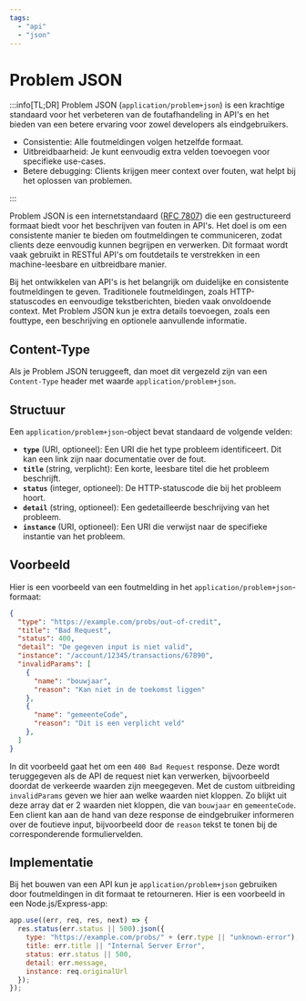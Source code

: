 ```yaml
---
tags:
  - "api"
  - "json"
---
```


# Problem JSON

:::info[TL;DR]
Problem JSON (`application/problem+json`) is een krachtige standaard voor het verbeteren van de foutafhandeling in API's en het bieden van een betere ervaring voor zowel developers als eindgebruikers.

- Consistentie: Alle foutmeldingen volgen hetzelfde formaat.
- Uitbreidbaarheid: Je kunt eenvoudig extra velden toevoegen voor specifieke use-cases.
- Betere debugging: Clients krijgen meer context over fouten, wat helpt bij het oplossen van problemen.

:::

Problem JSON is een internetstandaard ([RFC 7807](https://datatracker.ietf.org/doc/html/rfc7807)) die een gestructureerd formaat biedt voor het beschrijven van fouten in API's. Het doel is om een consistente manier te bieden om foutmeldingen te communiceren, zodat clients deze eenvoudig kunnen begrijpen en verwerken. Dit formaat wordt vaak gebruikt in RESTful API's om foutdetails te verstrekken in een machine-leesbare en uitbreidbare manier.

Bij het ontwikkelen van API's is het belangrijk om duidelijke en consistente foutmeldingen te geven. Traditionele foutmeldingen, zoals HTTP-statuscodes en eenvoudige tekstberichten, bieden vaak onvoldoende context. Met Problem JSON kun je extra details toevoegen, zoals een fouttype, een beschrijving en optionele aanvullende informatie.

## Content-Type

Als je Problem JSON teruggeeft, dan moet dit vergezeld zijn van een `Content-Type` header met waarde `application/problem+json`.

## Structuur

Een `application/problem+json`-object bevat standaard de volgende velden:

- **`type`** (URI, optioneel): Een URI die het type probleem identificeert. Dit kan een link zijn naar documentatie over de fout.
- **`title`** (string, verplicht): Een korte, leesbare titel die het probleem beschrijft.
- **`status`** (integer, optioneel): De HTTP-statuscode die bij het probleem hoort.
- **`detail`** (string, optioneel): Een gedetailleerde beschrijving van het probleem.
- **`instance`** (URI, optioneel): Een URI die verwijst naar de specifieke instantie van het probleem.

## Voorbeeld

Hier is een voorbeeld van een foutmelding in het `application/problem+json`-formaat:

```json
{
  "type": "https://example.com/probs/out-of-credit",
  "title": "Bad Request",
  "status": 400,
  "detail": "De gegeven input is niet valid",
  "instance": "/account/12345/transactions/67890",
  "invalidParams": [
    {
      "name": "bouwjaar",
      "reason": "Kan niet in de toekomst liggen"
    },
    {
      "name": "gemeenteCode",
      "reason": "Dit is een verplicht veld"
    },
  ]
}
```

In dit voorbeeld gaat het om een `400 Bad Request` response. Deze wordt teruggegeven als de API de request niet kan verwerken, bijvoorbeeld doordat de verkeerde waarden zijn meegegeven. Met de custom uitbreiding `invalidParams` geven we hier aan welke waarden niet kloppen. Zo blijkt uit deze array dat er 2 waarden niet kloppen, die van `bouwjaar` en `gemeenteCode`. Een client kan aan de hand van deze response de eindgebruiker informeren over de foutieve input, bijvoorbeeld door de `reason` tekst te tonen bij de corresponderende formuliervelden.

## Implementatie

Bij het bouwen van een API kun je `application/problem+json` gebruiken door foutmeldingen in dit formaat te retourneren. Hier is een voorbeeld in een Node.js/Express-app:

```javascript
app.use((err, req, res, next) => {
  res.status(err.status || 500).json({
    type: "https://example.com/probs/" + (err.type || "unknown-error"),
    title: err.title || "Internal Server Error",
    status: err.status || 500,
    detail: err.message,
    instance: req.originalUrl
  });
});
```
